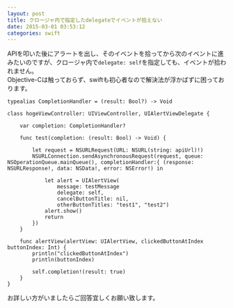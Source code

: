 ```yaml
---
layout: post
title: クロージャ内で指定したdelegateでイベントが拾えない
date: 2015-03-01 03:53:12
categories: swift
---
```

<p>APIを叩いた後にアラートを出し、そのイベントを拾ってから次のイベントに進みたいのですが、クロージャ内で<code>delegate: self</code>を指定しても、イベントが拾われません。<br>
Objective-Cは触っておらず、swiftも初心者なので解決法が浮かばずに困っております。</p>

<pre><code>typealias CompletionHandler = (result: Bool?) -&gt; Void

class hogeViewController: UIViewController, UIAlertViewDelegate {

    var completion: CompletionHandler?

    func test(completion: (result: Bool) -&gt; Void) {

        let request = NSURLRequest(URL: NSURL(string: apiUrl)!)
        NSURLConnection.sendAsynchronousRequest(request, queue: NSOperationQueue.mainQueue(), completionHandler:{ (response: NSURLResponse!, data: NSData!, error: NSError!) in

            let alert = UIAlertView(
                message: testMessage
                delegate: self,
                cancelButtonTitle: nil,
                otherButtonTitles: "test1", "test2")
            alert.show()
            return
        })
    }

    func alertView(alertView: UIAlertView, clickedButtonAtIndex buttonIndex: Int) {
        println("clickedButtonAtIndex")
        println(buttonIndex)

        self.completion!(result: true)
    }
}
</code></pre>

<p>お詳しい方がいましたらご回答宜しくお願い致します。</p>
